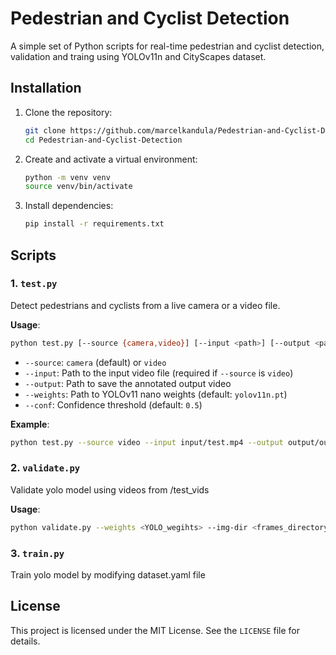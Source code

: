 # Pedestrian and Cyclist Detection

A simple set of Python scripts for real-time pedestrian and cyclist detection, validation and traing using YOLOv11n and CityScapes dataset.


## Installation

1. Clone the repository:

   ```bash
   git clone https://github.com/marcelkandula/Pedestrian-and-Cyclist-Detection
   cd Pedestrian-and-Cyclist-Detection
   ```
2. Create and activate a virtual environment:

   ```bash
   python -m venv venv
   source venv/bin/activate    
   ```
3. Install dependencies:

   ```bash
   pip install -r requirements.txt
   ```

## Scripts

### 1. `test.py`

Detect pedestrians and cyclists from a live camera or a video file.

**Usage**:

```bash
python test.py [--source {camera,video}] [--input <path>] [--output <path>] [--model <weights>.pt] [--conf <0.0–1.0>] 
```

* `--source`: `camera` (default) or `video`
* `--input`: Path to the input video file (required if `--source` is `video`)
* `--output`: Path to save the annotated output video
* `--weights`: Path to YOLOv11 nano weights (default: `yolov11n.pt`)
* `--conf`: Confidence threshold (default: `0.5`)

**Example**:

```bash
python test.py --source video --input input/test.mp4 --output output/out.mp4
```

### 2. `validate.py`

Validate yolo model using videos from /test_vids

**Usage**:

```bash
python validate.py --weights <YOLO_wegihts> --img-dir <frames_directory> --label-dir <label_directory> --save-dir <output_results>
```

### 3. `train.py`

Train yolo model by modifying dataset.yaml file

## License

This project is licensed under the MIT License. See the `LICENSE` file for details.
